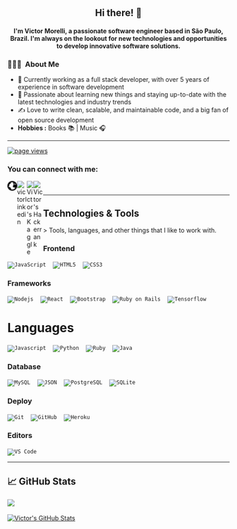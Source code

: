 
<h2 align="center"> Hi there! 👋 </h2>
<h4 align="center"> I'm Victor Morelli, a passionate software engineer based in São Paulo, Brazil. I'm always on the lookout for new technologies and opportunities to develop innovative software solutions. </h4>

<h3> 👨🏻‍💻 &nbsp;About Me </h3>

* 💼 Currently working as a full stack developer, with over 5 years of experience in software development
* 🌱 Passionate about learning new things and staying up-to-date with the latest technologies and industry trends
* ✍️ Love to write clean, scalable, and maintainable code, and a big fan of open source development
* **Hobbies :** Books :books: | Music :headphones:

---------------------------------------------------------------------------------------------------------------------------------------------------------------------------------
<p align="left"> 
  <a href="https://github.com/victor00">
    <img src="https://komarev.com/ghpvc/?username=victor00" alt="page views" />
  </a> 
</p>


### You can connect with me:

<p>
  <a href="https://github.com/victor00">
    <img align="left" alt="victor00github" width="22px" src= "https://raw.githubusercontent.com/iconic/open-iconic/master/svg/globe.svg" style="max-width:100%;">
  </a>
  <a href="https://www.linkedin.com/in/avictor-ribeiro-morelli/">
    <img align="left" alt="victorlinkedin" width="22px" src= "https://camo.githubusercontent.com/d659d2bac00c01b42bffbae84bdc121e828b8fecd5b4949ffa2575f5d9e4a371/68747470733a2f2f63646e2e6a7364656c6976722e6e65742f6e706d2f73696d706c652d69636f6e734076332f69636f6e732f6c696e6b6564696e2e737667" style="max-width:100%;">
  </a>
  <a href="https://www.kaggle.com/avrmvictor00">
    <img align="left" alt="Victor's Kaggle" width="15px" src="https://cdn.jsdelivr.net/npm/simple-icons@3.1.0/icons/kaggle.svg" />
  </a>
  <a href="https://www.hackerrank.com/victormorelli6">
    <img align="left" alt="Victor's Hackerrank" width="22px" src="https://cdn.jsdelivr.net/npm/simple-icons@v3/icons/hackerrank.svg" />
  </a>
</p>

<br>

---------------------------------------------------------------------------------------------------------------------------------------------------------------------------------

<h2 align="left">Technologies & Tools</h2>
> Tools, languages, and other things that I like to work with.

### Frontend

<code>![JavaScript](https://img.shields.io/badge/-JavaScript-black?style=flat-square&logo=javascript)</code> &nbsp;&nbsp;
<code>![HTML5](https://img.shields.io/badge/-HTML5-%23E44D27?style=flat-square&logo=html5&logoColor=ffffff)</code> &nbsp;&nbsp;
<code>![CSS3](https://img.shields.io/badge/-CSS3-%231572B6?style=flat-square&logo=css3)</code> &nbsp;&nbsp;

### Frameworks

<code>![Nodejs](https://img.shields.io/badge/-Nodejs-black?style=flat-square&logo=Node.js)</code> &nbsp;&nbsp;
<code>![React](https://img.shields.io/badge/-React-%23282C34?style=flat-square&logo=react)</code> &nbsp;&nbsp;
<code>![Bootstrap](https://img.shields.io/badge/-Bootstrap-563D7C?style=flat-square&logo=bootstrap)</code> &nbsp;&nbsp;
<code>![Ruby on Rails](https://img.shields.io/badge/Ruby_on_Rails-CC0000?style=flat-square&logo=ruby-on-rails&logoColor=white)</code> &nbsp;&nbsp;
<code>![Tensorflow](https://img.shields.io/badge/Tensorflow-white?style=flat&logo=tensorflow&logoColor=orange)</code> &nbsp;&nbsp;

# Languages

<code>![Javascript](https://img.shields.io/badge/-Javascript-black?style=flat&logo=javascript&logoColor=yellow)</code> &nbsp;&nbsp;
<code>![Python](https://img.shields.io/badge/Python-white?style=flat&logo=python)</code> &nbsp;&nbsp;
<code>![Ruby](https://img.shields.io/badge/-Ruby-black?style=flat&logo=ruby&logoColor=red)</code> &nbsp;&nbsp;
<code>![Java](https://img.shields.io/badge/Java-orange?style=flat&logo=java&logoColor=white)</code> &nbsp;&nbsp;

### Database

<code>![MySQL](https://img.shields.io/badge/-MySQL-black?style=flat-square&logo=mysql)</code> &nbsp;&nbsp;
<code>![JSON](https://img.shields.io/badge/-JSON-white?style=flat-square&logo=json&logoColor=black)</code> &nbsp;&nbsp;
<code>![PostgreSQL](https://img.shields.io/badge/PostgreSQL-316192?style=flat-square&logo=postgresql&logoColor=white)</code> &nbsp;&nbsp;
<code>![SQLite](https://img.shields.io/badge/SQLite-07405E?style=flat-square&logo=sqlite&logoColor=white)</code> &nbsp;&nbsp;

### Deploy

<code>![Git](https://img.shields.io/badge/-Git-black?style=flat-square&logo=git)</code> &nbsp;&nbsp;
<code>![GitHub](https://img.shields.io/badge/-GitHub-181717?style=flat-square&logo=github)</code> &nbsp;&nbsp;
<code>![Heroku](https://img.shields.io/badge/Heroku-430098?style=flat-square&logo=heroku&logoColor=white)</code> &nbsp;&nbsp;

### Editors
<code>![VS Code](http://img.shields.io/badge/-VS%20Code-007ACC?style=flat-square&logo=visual-studio-code)</code> &nbsp;&nbsp;


---------------------------------------------------------------------------------------------------------------------------------------------------------------------------------


## &#x1f4c8; GitHub Stats
<p>
  <a href="https://github.com/victor00">
    <img align="center" src="https://github-readme-stats.vercel.app/api/top-langs/?username=victor00&hide=html&layout=compact&langs_count=10" /> 
  </a>
  <br> <br>
  <a href="https://github.com/victor00">
    <img align="center" src="https://github-readme-stats.vercel.app/api?username=victor00&show_icons=true&line_height=27&count_private=true&&theme=vision-friendly-dark" alt="Victor's GitHub Stats" />
  </a>
</p>


